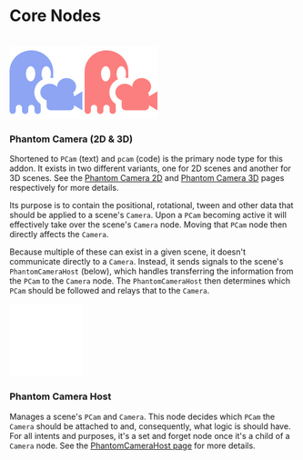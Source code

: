# Core Nodes

<br>

<div class="side-by-side">
<img alt="Phantom Camera 2D" src="../assets/icons/phantom-camera-2D.svg" width="128" />
<img alt="Phantom Camera 3D" src="../assets/icons/phantom-camera-3D.svg" width="128" />
</div>

### Phantom Camera (2D & 3D)
Shortened to `PCam` (text) and `pcam` (code) is the primary node type for this addon. It exists in two different variants, one for 2D scenes and another for 3D scenes. See the [Phantom Camera 2D](./phantom-camera-2d) and [Phantom Camera 3D](./phantom-camera-3d) pages respectively for more details.

Its purpose is to contain the positional, rotational, tween and other data that should be applied to a scene's `Camera`. Upon a `PCam` becoming active it will effectively take over the scene's `Camera` node. Moving that `PCam` node then directly affects the `Camera`.

Because multiple of these can exist in a given scene, it doesn't communicate directly to a `Camera`. Instead, it sends signals to the scene's `PhantomCameraHost` (below), which handles transferring the information from the `PCam` to the `Camera` node. The `PhantomCameraHost` then determines which `PCam` should be followed and relays that to the `Camera`.

<img src="../assets/icons/phantom-camera-host.svg" width="128" />

### Phantom Camera Host
Manages a scene's `PCam` and `Camera`. This node decides which `PCam` the `Camera` should be attached to and, consequently, what logic is should have. For all intents and purposes, it's a set and forget node once it's a child of a `Camera` node. See the [PhantomCameraHost page](../core-nodes/phantom-camera-host) for more details.
